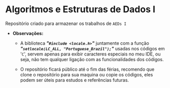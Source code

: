 # Algoritmos e Estruturas de Dados I
Repositório criado para armazenar os trabalhos de `AEDs I`

- __Observações:__
    - A biblioteca ***"`#include <locale.h>`"*** juntamente com a função ***"`setlocale(LC_ALL, "Portuguese_Brazil");`"*** 
    usadas nos códigos em '`C`', servem apenas para exibir caracteres especiais no meu IDE, ou seja, não tem qualquer 
    ligação com as funcionalidades dos códigos.

    - O repositório ficará público até o fim das férias, recomendo que clone o repositório para sua maquina ou copie 
    os códigos, eles podem ser úteis para estudos e referências futuras.

